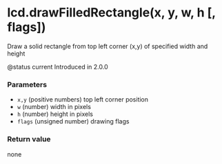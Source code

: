 # lcd.drawFilledRectangle(x, y, w, h \[, flags])

Draw a solid rectangle from top left corner (x,y) of specified width and height

@status current Introduced in 2.0.0

### Parameters

* `x,y` (positive numbers) top left corner position
* `w` (number) width in pixels
* `h` (number) height in pixels
* `flags` (unsigned number) drawing flags

### Return value

none
